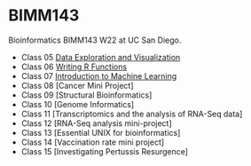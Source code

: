 # BIMM143
Bioinformatics BIMM143 W22 at UC San Diego.

- Class 05 [Data Exploration and Visualization](https://github.com/arifon134340/BIMM143/blob/main/class05/class05.pdf)
- Class 06 [Writing R Functions](https://github.com/arifon134340/BIMM143/blob/main/class06/class06.pdf)
- Class 07 [Introduction to Machine Learning](https://github.com/arifon134340/BIMM143/blob/main/class07/class7.pdf)
- Class 08 [Cancer Mini Project]
- Class 09 [Structural Bioinformatics]
- Class 10 [Genome Informatics]
- Class 11 [Transcriptomics and the analysis of RNA-Seq data]
- Class 12 [RNA-Seq analysis mini-project]
- Class 13 [Essential UNIX for bioinformatics]
- Class 14 [Vaccination rate mini project]
- Class 15 [Investigating Pertussis Resurgence]

